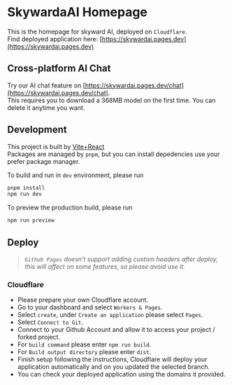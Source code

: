 # SkywardaAI Homepage
This is the homepage for skyward AI, deployed on `Cloudflare`.  
Find deployed application here: [https://skywardai.pages.dev](https://skywardai.pages.dev)

## Cross-platform AI Chat
Try our AI chat feature on [https://skywardai.pages.dev/chat](https://skywardai.pages.dev/chat).  
This requires you to download a 368MB model on the first time. You can delete it anytime you want.

## Development
This project is built by [Vite+React](https://vitejs.dev/guide/)  
Packages are managed by `pnpm`, but you can install depedencies use your prefer package manager.  
  
To build and run in `dev` environment, please run
```sh
pnpm install
npm run dev
```
To preview the production build, please run
```sh
npm run preview
```
## Deploy
> _`Github Pages` doesn't support adding custom headers after deploy, this will affect on some features, so please avoid use it._  
  
### Cloudflare
* Please prepare your own Cloudflare account.
* Go to your dashboard and select `Workers & Pages`.
* Select `create`, under `Create an application` please select `Pages`.
* Select `Connect to Git`.
* Connect to your Github Account and allow it to access your project / forked project.
* For `build command` please enter `npm run build`.
* For `Build output directory` please enter `dist`.
* Finish setup following the instructions, Cloudflare will deploy your application automatically and on you updated the selected branch.
* You can check your deployed application using the domains it provided.